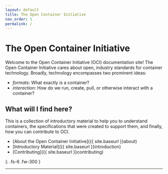 ```yaml
---
layout: default
title: The Open Container Initiative
nav_order: 1
permalink: /
---
```


# The Open Container Initiative

Welcome to the Open Container Initiative (OCI) documentation site! The Open Container 
Initiative cares about open, industry standards for container technology.
Broadly, technology encompasses two prominent ideas:

 - *formats*: What exactly *is* a container?
 - *interaction*: How do we run, create, pull, or otherwise interact with a container?

## What will I find here?

This is a collection of introductory material to help you to understand containers,
the specifications that were created to support them, and finally, how
you can contribute to OCI.

 - [About the Open Container Initiative]({{ site.baseurl }}about)
 - [Introductory Material]({{ site.baseurl }}introduction)
 - [Contributing]({{ site.baseurl }}contributing)


{: .fs-6 .fw-300 }

---
